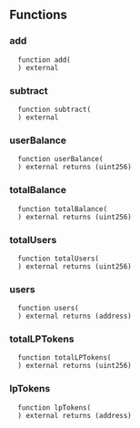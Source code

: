 


## Functions
### add
```solidity
  function add(
  ) external
```




### subtract
```solidity
  function subtract(
  ) external
```




### userBalance
```solidity
  function userBalance(
  ) external returns (uint256)
```




### totalBalance
```solidity
  function totalBalance(
  ) external returns (uint256)
```




### totalUsers
```solidity
  function totalUsers(
  ) external returns (uint256)
```




### users
```solidity
  function users(
  ) external returns (address)
```




### totalLPTokens
```solidity
  function totalLPTokens(
  ) external returns (uint256)
```




### lpTokens
```solidity
  function lpTokens(
  ) external returns (address)
```




